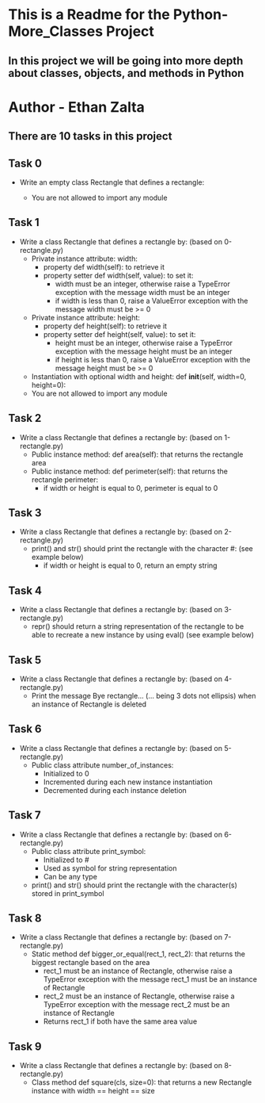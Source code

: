 # This is a Readme for the Python-More_Classes Project
## In this project we will be going into more depth about classes, objects, and methods in Python

# Author - Ethan Zalta

## There are 10 tasks in this project


## **Task 0**
* Write an empty class Rectangle that defines a rectangle:

    * You are not allowed to import any module

## **Task 1**
* Write a class Rectangle that defines a rectangle by: (based on 0-rectangle.py)
    * Private instance attribute: width:
        * property def width(self): to retrieve it
        * property setter def width(self, value): to set it:
            * width must be an integer, otherwise raise a TypeError exception with the message width must be an integer
            * if width is less than 0, raise a ValueError exception with the message width must be >= 0
    * Private instance attribute: height:
        * property def height(self): to retrieve it
        * property setter def height(self, value): to set it:
            * height must be an integer, otherwise raise a TypeError exception with the message height must be an integer
            * if height is less than 0, raise a ValueError exception with the message height must be >= 0
    * Instantiation with optional width and height: def __init__(self, width=0, height=0):
    * You are not allowed to import any module

## **Task 2**
* Write a class Rectangle that defines a rectangle by: (based on 1-rectangle.py)
    * Public instance method: def area(self): that returns the rectangle area
    * Public instance method: def perimeter(self): that returns the rectangle perimeter:
        * if width or height is equal to 0, perimeter is equal to 0


## **Task 3**
* Write a class Rectangle that defines a rectangle by: (based on 2-rectangle.py)
    * print() and str() should print the rectangle with the character #: (see example below)
        * if width or height is equal to 0, return an empty string

## **Task 4**
* Write a class Rectangle that defines a rectangle by: (based on 3-rectangle.py)
    * repr() should return a string representation of the rectangle to be able to recreate a new instance by using eval() (see example below)


## **Task 5**
* Write a class Rectangle that defines a rectangle by: (based on 4-rectangle.py)
    * Print the message Bye rectangle... (... being 3 dots not ellipsis) when an instance of Rectangle is deleted

## **Task 6**
* Write a class Rectangle that defines a rectangle by: (based on 5-rectangle.py)
    * Public class attribute number_of_instances:
        * Initialized to 0
        * Incremented during each new instance instantiation
        * Decremented during each instance deletion

## **Task 7**
* Write a class Rectangle that defines a rectangle by: (based on 6-rectangle.py)
    * Public class attribute print_symbol:
        * Initialized to #
        * Used as symbol for string representation
        * Can be any type
    * print() and str() should print the rectangle with the character(s) stored in print_symbol

## **Task 8**
* Write a class Rectangle that defines a rectangle by: (based on 7-rectangle.py)
    * Static method def bigger_or_equal(rect_1, rect_2): that returns the biggest rectangle based on the area
        * rect_1 must be an instance of Rectangle, otherwise raise a TypeError exception with the message rect_1 must be an instance of Rectangle
        * rect_2 must be an instance of Rectangle, otherwise raise a TypeError exception with the message rect_2 must be an instance of Rectangle
        * Returns rect_1 if both have the same area value

## **Task 9**
* Write a class Rectangle that defines a rectangle by: (based on 8-rectangle.py)
    * Class method def square(cls, size=0): that returns a new Rectangle instance with width == height == size
